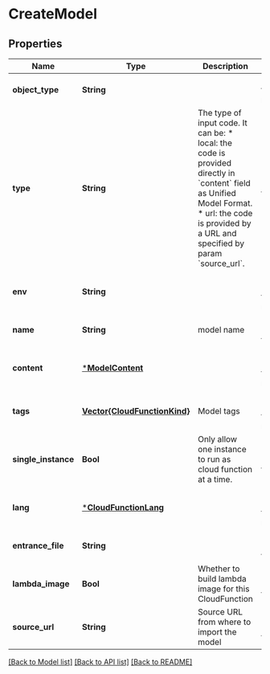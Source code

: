 # CreateModel


## Properties
Name | Type | Description | Notes
------------ | ------------- | ------------- | -------------
**object_type** | **String** |  | [default to nothing]
**type** | **String** | The type of input code. It can be:  * local: the code is provided directly in &#x60;content&#x60; field as Unified Model Format. * url: the code is provided by a URL and specified by param &#x60;source_url&#x60;. | [optional] [default to "local"]
**env** | **String** |  | [optional] [default to nothing]
**name** | **String** | model name | [optional] [default to ""]
**content** | [***ModelContent**](ModelContent.md) |  | [optional] [default to nothing]
**tags** | [**Vector{CloudFunctionKind}**](CloudFunctionKind.md) | Model tags | [optional] [default to nothing]
**single_instance** | **Bool** | Only allow one instance to run as cloud function at a time. | [optional] [default to true]
**lang** | [***CloudFunctionLang**](CloudFunctionLang.md) |  | [optional] [default to nothing]
**entrance_file** | **String** |  | [optional] [default to ""]
**lambda_image** | **Bool** | Whether to build lambda image for this CloudFunction | [optional] [default to false]
**source_url** | **String** | Source URL from where to import the model | [optional] [default to ""]


[[Back to Model list]](../README.md#models) [[Back to API list]](../README.md#api-endpoints) [[Back to README]](../README.md)


